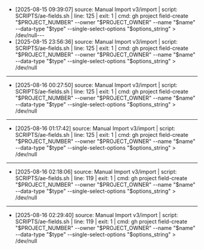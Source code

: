 - [2025-08-15 09:39:07] source: Manual Import v3/import | script: SCRIPTS/ae-fields.sh | line: 125 | exit: 1 | cmd: gh project field-create "$PROJECT_NUMBER" --owner "$PROJECT_OWNER" --name "$name" --data-type "$type" --single-select-options "$options_string" > /dev/null---
- [2025-08-15 23:56:36] source: Manual Import v3/import | script: SCRIPTS/ae-fields.sh | line: 125 | exit: 1 | cmd: gh project field-create "$PROJECT_NUMBER" --owner "$PROJECT_OWNER" --name "$name" --data-type "$type" --single-select-options "$options_string" > /dev/null

---
- [2025-08-16 00:27:50] source: Manual Import v3/import | script: SCRIPTS/ae-fields.sh | line: 125 | exit: 1 | cmd: gh project field-create "$PROJECT_NUMBER" --owner "$PROJECT_OWNER" --name "$name" --data-type "$type" --single-select-options "$options_string" > /dev/null

---

- [2025-08-16 01:17:42] source: Manual Import v3/import | script: SCRIPTS/ae-fields.sh | line: 125 | exit: 1 | cmd: gh project field-create "$PROJECT_NUMBER" --owner "$PROJECT_OWNER" --name "$name" --data-type "$type" --single-select-options "$options_string" > /dev/null

----

-  [2025-08-16 02:18:06] source: Manual Import v3/import | script: SCRIPTS/ae-fields.sh | line: 119 | exit: 1 | cmd: gh project field-create "$PROJECT_NUMBER" --owner "$PROJECT_OWNER" --name "$name" --data-type "$type" --single-select-options "$options_string" > /dev/null

-----
- [2025-08-16 02:29:40] source: Manual Import v3/import | script: SCRIPTS/ae-fields.sh | line: 119 | exit: 1 | cmd: gh project field-create "$PROJECT_NUMBER" --owner "$PROJECT_OWNER" --name "$name" --data-type "$type" --single-select-options "$options_string" > /dev/null

